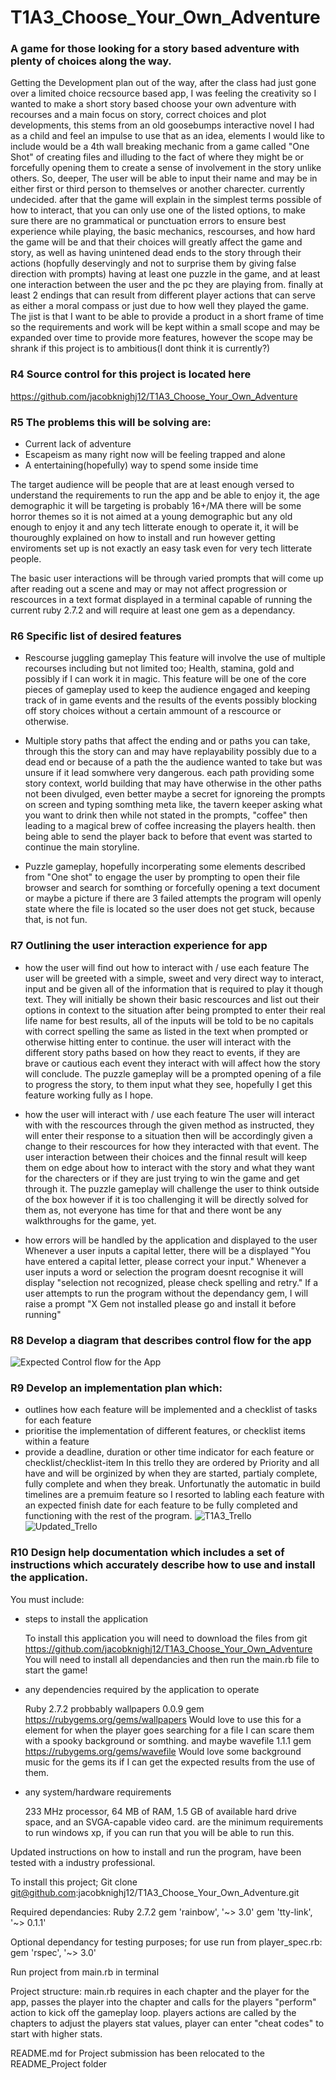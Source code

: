# T1A3_Choose_Your_Own_Adventure

### A game for those looking for a story based adventure with plenty of choices along the way.

Getting the Development plan out of the way, after the class had just gone over a limited choice recsource based app, I was feeling the creativity so I wanted to make a short story based choose your own adventure with recourses and a main focus on story, correct choices and plot developments, this stems from an old goosebumps interactive novel I had as a child and feel an impulse to use that as an idea, elements I would like to include would be a 4th wall breaking mechanic from a game called "One Shot" of creating files and illuding to the fact of where they might be or forcefully opening them to create a sense of involvement in the story unlike others.
So, deeper, The user will be able to input their name and may be in either first or third person to themselves or another charecter. currently undecided.
after that the game will explain in the simplest terms possible of how to interact, that you can only use one of the listed options, to make sure there are no
grammatical or punctuation errors to ensure best experience while playing, the basic mechanics, rescourses, and how hard the game will be and that their choices will greatly
affect the game and story, as well as having unintened dead ends to the story through their actions (hopfully deservingly and not to surprise them by giving false direction with prompts)
having at least one puzzle in the game, and at least one interaction between the user and the pc they are playing from. finally at least 2 endings that can result from different player actions that can serve as either a moral compass or just due to how well they played the game.
The jist is that I want to be able to provide a product in a short frame of time so the requirements and work will be kept within a small scope and may be expanded over time to provide more features, however the scope may be shrank if this project is to ambitious(I dont think it is currently?)

### R4 Source control for this project is located here

https://github.com/jacobknighj12/T1A3_Choose_Your_Own_Adventure

### R5 The problems this will be solving are:

- Current lack of adventure
- Escapeism as many right now will be feeling trapped and alone
- A entertaining(hopefully) way to spend some inside time

The target audience will be people that are at least enough versed to understand the requirements to run the app and be able to enjoy it,
the age demographic it will be targeting is probably 16+/MA there will be some horror themes so it is not aimed at a young demographic but
any old enough to enjoy it and any tech litterate enough to operate it, it will be thouroughly explained on how to install and run however getting
enviroments set up is not exactly an easy task even for very tech litterate people.

The basic user interactions will be through varied prompts that will come up after reading out a scene and may or may not affect progression or rescources
in a text format displayed in a terminal capable of running the current ruby 2.7.2 and will require at least one gem as a dependancy.

### R6 Specific list of desired features

- Rescourse juggling gameplay
  This feature will involve the use of multiple recourses including but not limited too; Health, stamina, gold and possibly if I can work it in magic.
  This feature will be one of the core pieces of gameplay used to keep the audience engaged and keeping track of in game events and the results of the events
  possibly blocking off story choices without a certain ammount of a rescource or otherwise.

- Multiple story paths that affect the ending and or paths you can take, through this the story can and may have replayability possibly due to a dead end or
  because of a path the the audience wanted to take but was unsure if it lead somwhere very dangerous.
  each path providing some story context, world building that may have otherwise in the other paths not been divulged, even better maybe a secret for ignoreing the
  prompts on screen and typing somthing meta like, the tavern keeper asking what you want to drink then while not stated in the prompts, "coffee" then leading to a magical
  brew of coffee increasing the players health.
  then being able to send the player back to before that event was started to continue the main storyline.

- Puzzle gameplay, hopefully incorperating some elements described from "One shot" to engage the user by prompting to open their file browser and search for somthing
  or forcefully opening a text document or maybe a picture if there are 3 failed attempts the program will openly state where the file is located so the user does not get
  stuck, because that, is not fun.

### R7 Outlining the user interaction experience for app

- how the user will find out how to interact with / use each feature
  The user will be greeted with a simple, sweet and very direct way to interact, input and be given all of the information that is required to play it though text.
  They will initially be shown their basic rescources and list out their options in context to the situation after being prompted to enter their real life name for best
  results, all of the inputs will be told to be no capitals with correct spelling the same as listed in the text when prompted or otherwise hitting enter to continue.
  the user will interact with the different story paths based on how they react to events, if they are brave or cautious each event they interact with will affect how the story
  will conclude.
  The puzzle gameplay will be a prompted opening of a file to progress the story, to them input what they see, hopefully I get this feature working fully as I hope.

- how the user will interact with / use each feature
  The user will interact with with the rescources through the given method as instructed, they will enter their response to a situation then will be accordingly given a
  change to their rescources for how they interacted with that event.
  The user interaction between their choices and the finnal result will keep them on edge about how to interact with the story and what they want for the charecters or
  if they are just trying to win the game and get through it.
  The puzzle gameplay will challenge the user to think outside of the box however if it is too challenging it will be directly solved for them as, not everyone has time for that
  and there wont be any walkthroughs for the game, yet.

- how errors will be handled by the application and displayed to the user
  Whenever a user inputs a capital letter, there will be a displayed "You have entered a capital letter, please correct your input."
  Whenever a user inputs a word or selection the program doesnt recognise it will display "selection not recognized, please check spelling and retry."
  If a user attempts to run the program without the dependancy gem, I will raise a prompt "X Gem not installed please go and install it before running"

### R8 Develop a diagram that describes control flow for the app

![Expected Control flow for the App](ControlFlow.png)

### R9 Develop an implementation plan which:

- outlines how each feature will be implemented and a checklist of tasks for each feature
- prioritise the implementation of different features, or checklist items within a feature
- provide a deadline, duration or other time indicator for each feature or checklist/checklist-item
  In this trello they are ordered by Priority and all have and will be orginized by when they are started, partialy complete, fully complete and when they break.
  Unfortunatly the automatic in build timelines are a premuim feature so I resorted to labling each feature with an expected finish date for each feature to be fully completed and functioning with the rest of the program.
  ![T1A3_Trello](T1A3_Trello.jpg)
  ![Updated_Trello](Trello_update.jpg)

### R10 Design help documentation which includes a set of instructions which accurately describe how to use and install the application.

You must include:

- steps to install the application

  To install this application you will need to download the files from git https://github.com/jacobknighj12/T1A3_Choose_Your_Own_Adventure
  You will need to install all dependancies and then run the main.rb file to start the game!

- any dependencies required by the application to operate

  Ruby 2.7.2
  probbably wallpapers 0.0.9 gem https://rubygems.org/gems/wallpapers Would love to use this for a element for when the player goes searching for a file I can scare them with a spooky background or somthing.
  and maybe wavefile 1.1.1 gem https://rubygems.org/gems/wavefile Would love some background music
  for the gems its if I can get the expected results from the use of them.

- any system/hardware requirements

  233 MHz processor, 64 MB of RAM, 1.5 GB of available hard drive space, and an SVGA-capable video card. are the minimum requirements
  to run windows xp, if you can run that you will be able to run this.

Updated instructions on how to install and run the program, have been tested with a industry professional.

To install this project;
Git clone git@github.com:jacobknighj12/T1A3_Choose_Your_Own_Adventure.git

Required dependancies:
Ruby 2.7.2
gem 'rainbow', '~> 3.0'
gem 'tty-link', '~> 0.1.1'

Optional dependancy for testing purposes; for use run from player_spec.rb:
gem 'rspec', '~> 3.0'

Run project from main.rb in terminal

Project structure:
main.rb requires in each chapter and the player for the app, passes the player into
the chapter and calls for the players "perform" action to kick off the gameplay loop.
players actions are called by the chapters to adjust the players stat values, player can
enter "cheat codes" to start with higher stats.

README.md for Project submission has been relocated to the README_Project folder
